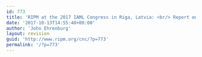 ```yaml
---
id: 773
title: 'RIPM at the 2017 IAML Congress in Riga, Latvia: <br/> Report on Current Journal Indexing Project'
date: '2017-10-13T14:55:40+00:00'
author: 'John Ehrenburg'
layout: revision
guid: 'http://www.ripm.org/cnc/?p=773'
permalink: '/?p=773'
---
```


